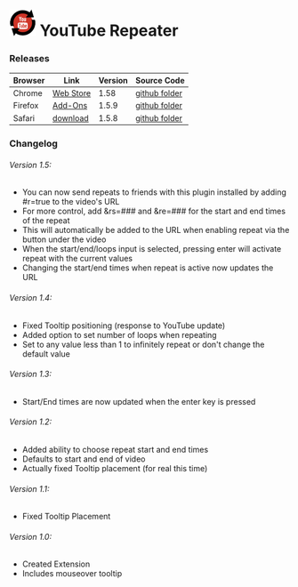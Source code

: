 # ![YouTube Repeater](https://github.com/dcrousso/YouTube-Repeater/raw/master/Icons/icon-48.png) YouTube Repeater 

### Releases

Browser | Link | Version | Source Code
------- | ---- | ------- | -----------
Chrome | [Web Store](//chrome.google.com/webstore/detail/youtube-repeater/ihlfngkojddkjkdlmgkbdpkfkafclhnj) | 1.58 | [github folder](//github.com/dcrousso/YouTube-Repeater/tree/master/Chrome)
Firefox | [Add-Ons](//addons.mozilla.org/en-US/firefox/addon/youtube-repeater/) | 1.5.9 | [github folder](//github.com/dcrousso/YouTube-Repeater/tree/master/Firefox)
Safari| [download](//devinrousso.com/projects/YouTube-Repeater/YouTube-Repeater.safariextz) | 1.5.8 | [github folder](//github.com/dcrousso/YouTube-Repeater/tree/master/Safari)

### Changelog

###### Version 1.5:
 - You can now send repeats to friends with this plugin installed by adding #r=true to the video's URL
  - For more control, add &rs=### and &re=### for the start and end times of the repeat
  - This will automatically be added to the URL when enabling repeat via the button under the video
 - When the start/end/loops input is selected, pressing enter will activate repeat with the current values
 - Changing the start/end times when repeat is active now updates the URL

###### Version 1.4:
 - Fixed Tooltip positioning (response to YouTube update)
 - Added option to set number of loops when repeating
  - Set to any value less than 1 to infinitely repeat or don't change the default value

###### Version 1.3:
 - Start/End times are now updated when the enter key is pressed

###### Version 1.2:
 - Added ability to choose repeat start and end times
  - Defaults to start and end of video
 - Actually fixed Tooltip placement (for real this time)

###### Version 1.1:
 - Fixed Tooltip Placement

###### Version 1.0:
 - Created Extension
 - Includes mouseover tooltip